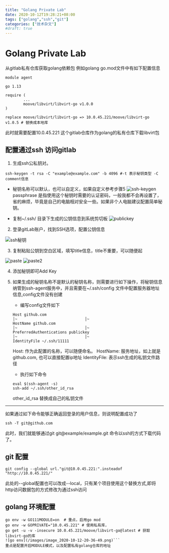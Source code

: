 ```yaml
---
title: "Golang Private Lab"
date: 2020-10-12T19:28:21+08:00
tags: ["golang","ssh","git"]
categories: ["技术杂文"]
#draft: true
---
```


# Golang Private Lab

从gitlab私有仓库获取golang依赖包
例如golang go.mod文件中有如下配置信息
```
module agent

go 1.13

require (
        ...
        moove/libvirt/libvirt-go v1.0.0
)

replace moove/libvirt/libvirt-go => 10.0.45.221/moove/libvirt-go v1.0.5 # 替换成本地库
```
此时就需要配置10.0.45.221 这个gitlab仓库作为golang的私有仓库下载libvirt包

## 配置通过ssh 访问gitlab

1. 生成ssh公私钥对。

```
ssh-keygen -t rsa -C "example@example.com" -b 4096 #-t 表示秘钥类型 -C comment信息
```
- 秘钥名称可以默认，也可以自定义，如果自定义参考步骤5
![ssh-keygen](/images/image_2020-10-12-20-05-29.png)
passphrase 是指使用这个秘钥时需要的认证密码，一般我都不会再设置了，省的麻烦，毕竟是自己的电脑相对安全一些。如果非个人电脑建议配置简单秘钥。

- 复制~/.ssh/ 目录下生成的公钥信息到系统剪切板
![publickey](/images/image_2020-10-12-20-13-24.png)

2. 登录gitLab账户，找到SSH选项，配置公钥信息

![ssh秘钥](/images/image_2020-10-12-19-57-18.png)

3. 复制粘贴公钥到空白区域，填写title信息，title不重要，可以随便起

![paste](/images/image_2020-10-12-20-15-00.png)
![paste2](/images/image_2020-10-12-20-15-52.png)

4. 添加秘钥即可Add Key

5. 如果生成的秘钥名称不是默认的秘钥名称，则需要进行如下操作，将秘钥信息纳管到ssh-agent服务中，并且需要在~/.ssh/config 文件中配置服务器地址信息,config文件没有创建
    - 编写config文件如下
    ```
    Host github.com                                                                                                        │~                              │~
	HostName github.com                                                                                                    │~                              │~
	PreferredAuthentications publickey                                                                                     │~                              │~
	IdentityFile ~/.ssh/11111
    ```
	Host: 作为此配置的名称，可以随便命名。
	HostName: 服务地址，如上就是github.com, 也可以直接配置ip地址
	IdentityFile: 表示ssh生成的私钥文件路径
    - 执行如下命令
    ```
    eval $(ssh-agent -s)
    ssh-add ~/.ssh/other_id_rsa
    ```
    other_id_rsa 替换成自己的私钥文件

---

如果通过如下命令能够正确返回登录的用户信息，则说明配置成功了
```
ssh -T git@github.com
```
此时，我们就能够通过git git@example/example.git 命令以ssh的方式下载代码了。

## git 配置

```
git config --global url."git@10.0.45.221:".insteadof "http://10.0.45.221/"
```
此处的--global配置也可以改成--local，只有某个项目使用这个替换方式,即将http访问数据包的方式修改为通过ssh访问

## golang 环境配置

```
go env -w GO111MODULE=on  # 重点，启用go mod
go env -w GOPRIVATE="10.0.45.221" # 使用私有库，
go get -u -v -insecure 10.0.45.221/moove/libvirt-go@latest # 获取libvirt-go的库
![go env](/images/image_2020-10-12-20-36-49.png)```
重点是配置开启MODULE模式，以及配置私有golang仓库的地址
